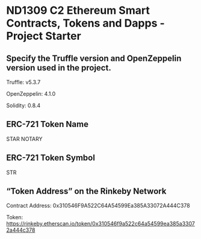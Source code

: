 # ND1309 C2 Ethereum Smart Contracts, Tokens and Dapps - Project Starter 


## Specify the Truffle version and OpenZeppelin version used in the project.
Truffle: v5.3.7

OpenZeppelin: 4.1.0

Solidity: 0.8.4


## ERC-721 Token Name
STAR NOTARY

## ERC-721 Token Symbol
STR

## “Token Address” on the Rinkeby Network
Contract Address: 0x310546F9A522C64A54599Ea385A33072A444C378

Token: https://rinkeby.etherscan.io/token/0x310546f9a522c64a54599ea385a33072a444c378